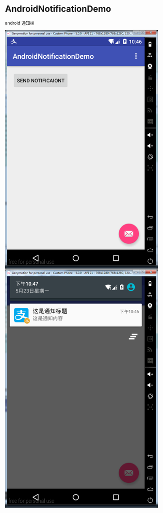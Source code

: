 # AndroidNotificationDemo
android 通知栏


![ABC](https://github.com/SomnusWu/AndroidNotificationDemo/blob/master/Image.png)
![ABC](https://github.com/SomnusWu/AndroidNotificationDemo/blob/master/Image1.png)

